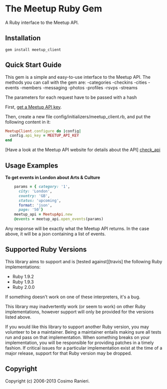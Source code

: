 # The Meetup Ruby Gem

A Ruby interface to the Meetup API.

## Installation
    gem install meetup_client

## Quick Start Guide
This gem is a simple and easy-to-use interface to the Meetup API.
The methods you can call with the gem are:
-categories
-checkins
-cities
-events
-members
-messaging
-photos
-profiles
-rsvps
-streams

The parameters for each request have to be passed with a hash 

First, [get a Meetup API key][register].

Then, create a new file config/initializers/meetup_client.rb, and put the following content in it:

```ruby
MeetupClient.configure do |config|
  config.api_key = MEETUP_API_KEY
end
```

[Have a look at the Meetup API website for details about the API] [check_api]

[register]: http://www.meetup.com/meetup_api/key/ 
[check_api]: http://www.meetup.com/meetup_api/

## Usage Examples

**To get events in London about Arts & Culture**

```ruby
    params = { category: '1',
      city: 'London',
      country: 'GB',
      status: 'upcoming',
      format: 'json',
      page: '50'}
    meetup_api = MeetupApi.new
    @events = meetup_api.open_events(params)
```
Any response will be exactly what the Meetup API returns. In the case above, it will be a json containing 
a list of events.

## Supported Ruby Versions
This library aims to support and is [tested against][travis] the following Ruby
implementations:

* Ruby 1.9.2
* Ruby 1.9.3
* Ruby 2.0.0

If something doesn't work on one of these interpreters, it's a bug.

This library may inadvertently work (or seem to work) on other Ruby
implementations, however support will only be provided for the versions listed
above.

If you would like this library to support another Ruby version, you may
volunteer to be a maintainer. Being a maintainer entails making sure all tests
run and pass on that implementation. When something breaks on your
implementation, you will be responsible for providing patches in a timely
fashion. If critical issues for a particular implementation exist at the time
of a major release, support for that Ruby version may be dropped.


## Copyright
Copyright (c) 2006-2013 Cosimo Ranieri.
